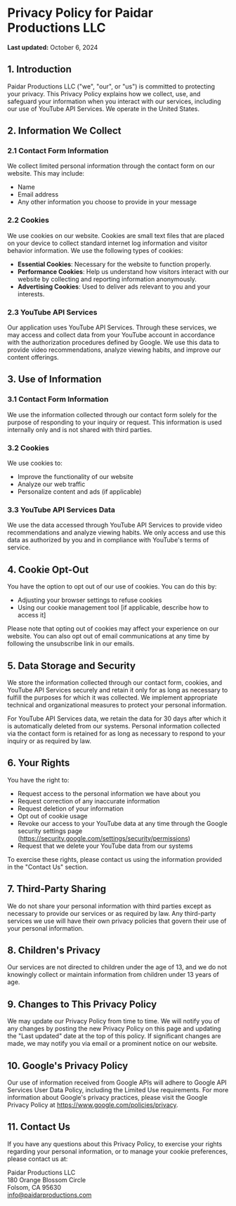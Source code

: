 # Privacy Policy for Paidar Productions LLC

**Last updated:** October 6, 2024

## 1. Introduction

Paidar Productions LLC ("we", "our", or "us") is committed to protecting your privacy. This Privacy Policy explains how we collect, use, and safeguard your information when you interact with our services, including our use of YouTube API Services. We operate in the United States.

## 2. Information We Collect

### 2.1 Contact Form Information
We collect limited personal information through the contact form on our website. This may include:
- Name
- Email address
- Any other information you choose to provide in your message

### 2.2 Cookies
We use cookies on our website. Cookies are small text files that are placed on your device to collect standard internet log information and visitor behavior information. We use the following types of cookies:
- **Essential Cookies**: Necessary for the website to function properly.
- **Performance Cookies**: Help us understand how visitors interact with our website by collecting and reporting information anonymously.
- **Advertising Cookies**: Used to deliver ads relevant to you and your interests.

### 2.3 YouTube API Services
Our application uses YouTube API Services. Through these services, we may access and collect data from your YouTube account in accordance with the authorization procedures defined by Google. We use this data to provide video recommendations, analyze viewing habits, and improve our content offerings.

## 3. Use of Information

### 3.1 Contact Form Information
We use the information collected through our contact form solely for the purpose of responding to your inquiry or request. This information is used internally only and is not shared with third parties.

### 3.2 Cookies
We use cookies to:
- Improve the functionality of our website
- Analyze our web traffic
- Personalize content and ads (if applicable)

### 3.3 YouTube API Services Data
We use the data accessed through YouTube API Services to provide video recommendations and analyze viewing habits. We only access and use this data as authorized by you and in compliance with YouTube's terms of service.

## 4. Cookie Opt-Out
You have the option to opt out of our use of cookies. You can do this by:
- Adjusting your browser settings to refuse cookies
- Using our cookie management tool [if applicable, describe how to access it]

Please note that opting out of cookies may affect your experience on our website. You can also opt out of email communications at any time by following the unsubscribe link in our emails.

## 5. Data Storage and Security
We store the information collected through our contact form, cookies, and YouTube API Services securely and retain it only for as long as necessary to fulfill the purposes for which it was collected. We implement appropriate technical and organizational measures to protect your personal information.

For YouTube API Services data, we retain the data for 30 days after which it is automatically deleted from our systems. Personal information collected via the contact form is retained for as long as necessary to respond to your inquiry or as required by law.

## 6. Your Rights
You have the right to:
- Request access to the personal information we have about you
- Request correction of any inaccurate information
- Request deletion of your information
- Opt out of cookie usage
- Revoke our access to your YouTube data at any time through the Google security settings page (https://security.google.com/settings/security/permissions)
- Request that we delete your YouTube data from our systems

To exercise these rights, please contact us using the information provided in the "Contact Us" section.

## 7. Third-Party Sharing
We do not share your personal information with third parties except as necessary to provide our services or as required by law. Any third-party services we use will have their own privacy policies that govern their use of your personal information.

## 8. Children's Privacy
Our services are not directed to children under the age of 13, and we do not knowingly collect or maintain information from children under 13 years of age.

## 9. Changes to This Privacy Policy
We may update our Privacy Policy from time to time. We will notify you of any changes by posting the new Privacy Policy on this page and updating the "Last updated" date at the top of this policy. If significant changes are made, we may notify you via email or a prominent notice on our website.

## 10. Google's Privacy Policy
Our use of information received from Google APIs will adhere to Google API Services User Data Policy, including the Limited Use requirements. For more information about Google's privacy practices, please visit the Google Privacy Policy at https://www.google.com/policies/privacy.

## 11. Contact Us
If you have any questions about this Privacy Policy, to exercise your rights regarding your personal information, or to manage your cookie preferences, please contact us at:

Paidar Productions LLC  
180 Orange Blossom Circle  
Folsom, CA 95630  
info@paidarproductions.com
